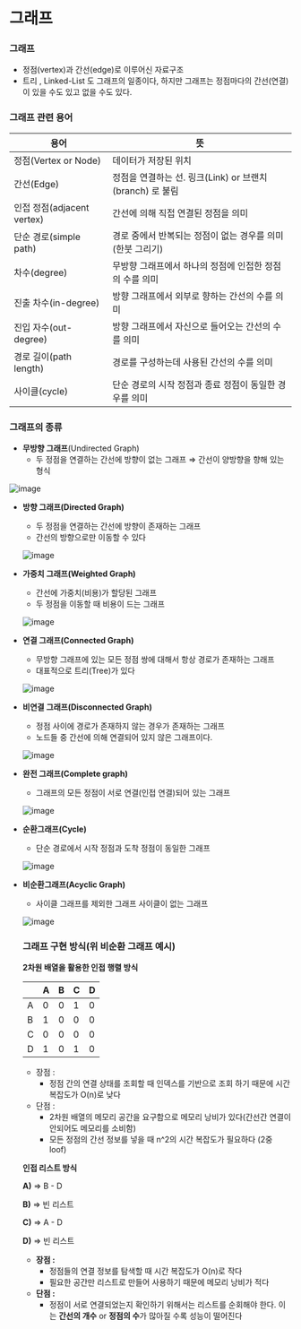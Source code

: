 # 그래프

### 그래프

- 정점(vertex)과 간선(edge)로 이루어신 자료구조
- 트리 , Linked-List 도 그래프의 일종이다, 하지만 그래프는 정점마다의 간선(연결)이 있을 수도 있고 없을 수도 있다.

### 그래프 관련 용어

| 용어 | 뜻 |
| --- | --- |
| 정점(Vertex or Node) | 데이터가 저장된 위치 |
| 간선(Edge) | 정점을 연결하는 선. 링크(Link) or 브랜치(branch) 로 불림 |
| 인접 정점(adjacent vertex) | 간선에 의해 직접 연결된 정점을 의미  |
| 단순 경로(simple path) | 경로 중에서 반복되는 정점이 없는 경우를 의미 (한붓 그리기) |
| 차수(degree) | 무방향 그래프에서 하나의 정점에 인접한 정점의 수를 의미 |
| 진출 차수(in-degree) | 방향 그래프에서 외부로 향하는 간선의 수를 의미 |
| 진입 자수(out-degree) | 방향 그래프에서 자신으로 들어오는 간선의 수를 의미 |
| 경로 길이(path length) | 경로를 구성하는데 사용된 간선의 수를 의미 |
| 사이클(cycle) | 단순 경로의 시작 정점과 종료 정점이 동일한 경우를 의미 |

### 그래프의 종류

- **무방향 그래프**(Undirected Graph)
    - 두 정점을 연결하는 간선에 방향이 없는 그래프 ⇒ 간선이 양방향을 향해 있는 형식

![image](https://blog.kakaocdn.net/dn/DAqKU/btrfiwXVG8G/D1DyuXvwPQUZPcJUKakBKk/img.png)

- **방향 그래프(Directed Graph)**
    - 두 정점을 연결하는 간선에 방향이 존재하는 그래프
    - 간선의 방향으로만 이동할 수 있다
    
    ![image](https://blog.kakaocdn.net/dn/b4SbKU/btrfgYH5hXD/6p51kJ07OPgaeRS5IuEk3k/img.png)
    
- **가중치 그래프(Weighted Graph)**
    - 간선에 가중치(비용)가 할당된 그래프
    - 두 정점을 이동할 때 비용이 드는 그래프
    
    ![image](https://blog.kakaocdn.net/dn/Sq2g9/btrffQjgnNb/hMkyZqP4qR1KbKguklO41k/img.png)
    
- **연결 그래프(Connected Graph)**
    - 무방향 그래프에 있는 모든 정점 쌍에 대해서 항상 경로가 존재하는 그래프
    - 대표적으로 트리(Tree)가 있다
    
    ![image](https://blog.kakaocdn.net/dn/34w7V/btrfjcSovHh/No0igelqdwis7Qah95eMK1/img.png)
    
- **비연결 그래프(Disconnected Graph)**
    - 정점 사이에 경로가 존재하지 않는 경우가 존재하는 그래프
    - 노드들 중 간선에 의해 연결되어 있지 않은 그래프이다.
    
    ![image](https://blog.kakaocdn.net/dn/22Ijs/btrfhIEtQ5S/DZmdkCBAtxK0PX72cIXsS0/img.png)
    
- **완전 그래프(Complete graph)**
    - 그래프의 모든 정점이 서로 연결(인접 연결)되어 있는 그래프
    
    ![image](https://blog.kakaocdn.net/dn/k1G3R/btrfhIqYuso/FCkMWn7mB82yDVpsi36UK0/img.png)
    
- **순환그래프(Cycle)**
    - 단순 경로에서 시작 정점과 도착 정점이 동일한 그래프
    
    ![image](https://blog.kakaocdn.net/dn/cDwFx5/btrfjdqffI2/AKIxmvwkk9xKbEib4nrHu0/img.png)
    
- **비순환그래프(Acyclic Graph)**
    - 사이클 그래프를 제외한 그래프 사이클이 없는 그래프
    
    ![image](https://blog.kakaocdn.net/dn/bWEhuV/btrfi47VkAz/k3bxfxKDsZWOMWJBct2aC1/img.png)
    
    ### 그래프 구현 방식(위 비순환 그래프 예시)
    
    **2차원 배열을 활용한 인접 행렬 방식**
    
    |  | A | B | C | D |
    | --- | --- | --- | --- | --- |
    | A | 0 | 0 | 1 | 0 |
    | B | 1 | 0 | 0 | 0 |
    | C | 0 | 0 | 0 | 0 |
    | D | 1 | 0 | 1 | 0 |
    - 장점 :
        - 정점 간의 연결 상태를 조회할 때 인덱스를 기반으로 조회 하기 때문에 시간 복잡도가 O(n)로 낮다
    - 단점 :
        - 2차원 배열의 메모리 공간을 요구함으로 메모리 낭비가 있다(간선간 연결이 안되어도 메모리를 소비함)
        - 모든 정점의 간선 정보를 넣을 때 n^2의 시간 복잡도가 필요하다 (2중 loof)
    
    **인접 리스트 방식**
    
    **A)** ⇒ B - D
    
    **B)** ⇒ 빈 리스트
    
    **C)** ⇒ A - D
    
    **D)** ⇒ 빈 리스트
    
    - **장점 :**
        - 정점들의 연결 정보를 탐색할 때 시간 복잡도가 O(n)로 작다
        - 필요한 공간만 리스트로 만들어 사용하기 때문에 메모리 낭비가 적다
    - **단점 :**
        - 정점이 서로 연결되었는지 확인하기 위해서는 리스트를 순회해야 한다. 이는 **간선의 개수** or **정점의 수**가 많아질 수록 성능이 떨어진다